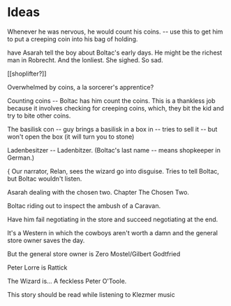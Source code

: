 # Ideas


Whenever he was nervous, he would count his coins. -- use this to get him to put a creeping coin into his bag of holding. 

have Asarah tell the boy about Boltac's early days. He might be the richest man in Robrecht. And the lonliest. She sighed. So sad. 


[[shoplifter?]]

Overwhelmed by coins, a la sorcerer's apprentice?


Counting coins -- Boltac has him count the coins. This is a thankless job because it involves checking for creeping coins, which, they bit the kid and try to bite other coins. 

The basilisk con -- guy brings a basilisk in a box in -- tries to sell it -- but won't open the box (it will turn you to stone)

Ladenbesitzer -- Ladenbitzer. (Boltac's last name -- means shopkeeper in German.)


{ Our narrator, Relan, sees the wizard go into disguise. Tries to tell Boltac, but Boltac wouldn't listen. 

Asarah dealing with the chosen two. Chapter The Chosen Two. 

Boltac riding out to inspect the ambush of a Caravan.

Have him fail negotiating in the store and succeed negotiating at the end. 

It's a Western in which the cowboys aren't worth a damn and the general store owner saves the day.

But the general store owner is Zero Mostel/Gilbert Godtfried 

Peter Lorre is Rattick

The Wizard is... A feckless Peter O'Toole. 


This story should be read while listening to Klezmer music



